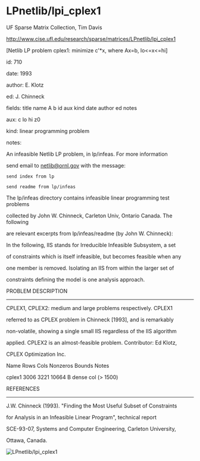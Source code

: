 # LPnetlib/lpi_cplex1

 UF Sparse Matrix Collection, Tim Davis

 http://www.cise.ufl.edu/research/sparse/matrices/LPnetlib/lpi_cplex1

 [Netlib LP problem cplex1: minimize c'*x, where Ax=b, lo<=x<=hi]

 id: 710

 date: 1993

 author: E. Klotz

 ed: J. Chinneck

 fields: title name A b id aux kind date author ed notes

 aux: c lo hi z0

 kind: linear programming problem

 notes:

 An infeasible Netlib LP problem, in lp/infeas.  For more information        

 send email to netlib@ornl.gov with the message:                             

                                                                             

 	send index from lp                                                         

 	send readme from lp/infeas                                                 

                                                                             

 The lp/infeas directory contains infeasible linear programming test problems

 collected by John W. Chinneck, Carleton Univ, Ontario Canada.  The following

 are relevant excerpts from lp/infeas/readme (by John W. Chinneck):          

                                                                             

 In the following, IIS stands for Irreducible Infeasible Subsystem, a set    

 of constraints which is itself infeasible, but becomes feasible when any    

 one member is removed.  Isolating an IIS from within the larger set of      

 constraints defining the model is one analysis approach.                    

                                                                             

 PROBLEM DESCRIPTION                                                         

 -------------------                                                         

                                                                             

 CPLEX1, CPLEX2:  medium and large problems respectively.  CPLEX1            

 referred to as CPLEX problem in Chinneck [1993], and is remarkably          

 non-volatile, showing a single small IIS regardless of the IIS algorithm    

 applied.  CPLEX2 is an almost-feasible problem. Contributor:  Ed Klotz,     

 CPLEX Optimization Inc.                                                     

                                                                             

 Name       Rows   Cols   Nonzeros Bounds      Notes                         

 cplex1     3006   3221    10664   B            dense col (> 1500)           

                                                                             

 REFERENCES                                                                  

 ----------                                                                  

                                                                             

 J.W.  Chinneck (1993).  "Finding the Most Useful Subset of Constraints      

 for Analysis in an Infeasible Linear Program", technical report             

 SCE-93-07, Systems and Computer Engineering, Carleton University,           

 Ottawa, Canada.                                                             

                                                                             

![LPnetlib/lpi_cplex1](http://www2.research.att.com/~yifanhu/GALLERY/GRAPHS/GIF_SMALL/LPnetlib@lpi_cplex1.gif)